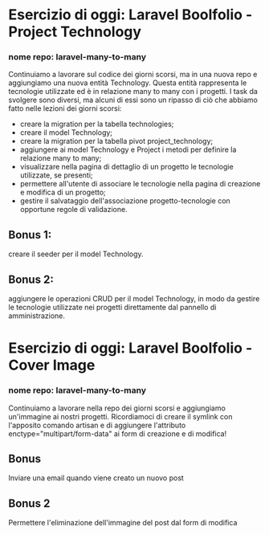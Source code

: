 # Esercizio di oggi: Laravel Boolfolio - Project Technology
### nome repo: laravel-many-to-many

Continuiamo a lavorare sul codice dei giorni scorsi, ma in una nuova repo e aggiungiamo una nuova entità Technology. Questa entità rappresenta le tecnologie utilizzate ed è in relazione many to many con i progetti.
I task da svolgere sono diversi, ma alcuni di essi sono un ripasso di ciò che abbiamo fatto nelle lezioni dei giorni scorsi:

* creare la migration per la tabella technologies;
* creare il model Technology;
* creare la migration per la tabella pivot project_technology;
* aggiungere ai model Technology e Project i metodi per definire la relazione many to many;
* visualizzare nella pagina di dettaglio di un progetto le tecnologie utilizzate, se presenti;
* permettere all'utente di associare le tecnologie nella pagina di creazione e modifica di un progetto;
* gestire il salvataggio dell'associazione progetto-tecnologie con opportune regole di validazione.
## Bonus 1:
creare il seeder per il model Technology.

## Bonus 2:
aggiungere le operazioni CRUD per il model Technology, in modo da gestire le tecnologie utilizzate nei progetti direttamente dal pannello di amministrazione.

# Esercizio di oggi: Laravel Boolfolio - Cover Image
### nome repo: laravel-many-to-many

Continuiamo a lavorare nella repo dei giorni scorsi e aggiungiamo un'immagine ai nostri progetti.
Ricordiamoci di creare il symlink con l'apposito comando artisan e di aggiungere l'attributo enctype="multipart/form-data" ai form di creazione e di modifica!

## Bonus
Inviare una email quando viene creato un nuovo post

## Bonus 2
Permettere l'eliminazione dell'immagine del post dal form di modifica

